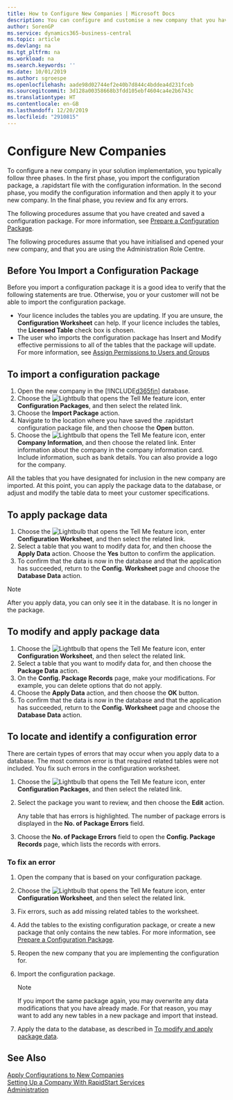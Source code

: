 ```yaml
---
title: How to Configure New Companies | Microsoft Docs
description: You can configure and customise a new company that you have created. To fine tune your implementation, you proceed in three phases to complete your configuration.
author: SorenGP
ms.service: dynamics365-business-central
ms.topic: article
ms.devlang: na
ms.tgt_pltfrm: na
ms.workload: na
ms.search.keywords: ''
ms.date: 10/01/2019
ms.author: sgroespe
ms.openlocfilehash: aade98d02744ef2e40b7d844c4bddea4d231fceb
ms.sourcegitcommit: 3d128a00358668b3fdd105ebf4604ca4e2b6743c
ms.translationtype: HT
ms.contentlocale: en-GB
ms.lasthandoff: 12/20/2019
ms.locfileid: "2910815"
---
```

# <a name="configure-new-companies"></a>Configure New Companies
To configure a new company in your solution implementation, you typically follow three phases. In the first phase, you import the configuration package, a .rapidstart file with the configuration information. In the second phase, you modify the configuration information and then apply it to your new company. In the final phase, you review and fix any errors.  

The following procedures assume that you have created and saved a configuration package. For more information, see [Prepare a Configuration Package](admin-how-to-prepare-a-configuration-package.md).  

The following procedures assume that you have initialised and opened your new company, and that you are using the Administration Role Centre.

## <a name="before-you-import-a-configuration-package"></a>Before You Import a Configuration Package
Before you import a configuration package it is a good idea to verify that the following statements are true. Otherwise, you or your customer will not be able to import the configuration package.

* Your licence includes the tables you are updating. If you are unsure, the **Configuration Worksheet** can help. If your licence includes the tables, the **Licensed Table** check box is chosen.  
* The user who imports the configuration package has Insert and Modify effective permissions to all of the tables that the package will update. For more information, see [Assign Permissions to Users and Groups](ui-define-granular-permissions.md) 

## <a name="to-import-a-configuration-package"></a>To import a configuration package  
1. Open the new company in the [!INCLUDE[d365fin](includes/d365fin_md.md)] database.  
2. Choose the ![Lightbulb that opens the Tell Me feature](media/ui-search/search_small.png "Tell me what you want to do") icon, enter **Configuration Packages**, and then select the related link.  
3. Choose the **Import Package** action.  
4. Navigate to the location where you have saved the .rapidstart configuration package file, and then choose the **Open** button.  
5. Choose the ![Lightbulb that opens the Tell Me feature](media/ui-search/search_small.png "Tell me what you want to do") icon, enter **Company Information**, and then choose the related link. Enter information about the company in the company information card. Include information, such as bank details. You can also provide a logo for the company.  

All the tables that you have designated for inclusion in the new company are imported. At this point, you can apply the package data to the database, or adjust and modify the table data to meet your customer specifications.  

## <a name="to-apply-package-data"></a>To apply package data  
1. Choose the ![Lightbulb that opens the Tell Me feature](media/ui-search/search_small.png "Tell me what you want to do") icon, enter **Configuration Worksheet**, and then select the related link.  
2. Select a table that you want to modify data for, and then choose the **Apply Data** action. Choose the **Yes** button to confirm the application.
3. To confirm that the data is now in the database and that the application has succeeded, return to the **Config. Worksheet** page and choose the **Database Data** action.  

> [!NOTE]  
>  After you apply data, you can only see it in the database. It is no longer in the package.  

## <a name="to-modify-and-apply-package-data"></a>To modify and apply package data  
1. Choose the ![Lightbulb that opens the Tell Me feature](media/ui-search/search_small.png "Tell me what you want to do") icon, enter **Configuration Worksheet**, and then select the related link.  
2. Select a table that you want to modify data for, and then choose the **Package Data** action.  
3. On the **Config. Package Records** page, make your modifications. For example, you can delete options that do not apply.  
4. Choose the **Apply Data** action, and then choose the **OK** button.  
5. To confirm that the data is now in the database and that the application has succeeded, return to the **Config. Worksheet** page and choose the **Database Data** action.  

## <a name="to-locate-and-identify-a-configuration-error"></a>To locate and identify a configuration error  
There are certain types of errors that may occur when you apply data to a database. The most common error is that required related tables were not included. You fix such errors in the configuration worksheet.

1. Choose the ![Lightbulb that opens the Tell Me feature](media/ui-search/search_small.png "Tell me what you want to do") icon, enter **Configuration Packages**, and then select the related link.  
2. Select the package you want to review, and then choose the **Edit** action.  

    Any table that has errors is highlighted. The number of package errors is displayed in the **No. of Package Errors** field.  

3. Choose the **No. of Package Errors** field to open the **Config. Package Records** page, which lists the records with errors.  

### <a name="to-fix-an-error"></a>To fix an error  
1. Open the company that is based on your configuration package.  
2. Choose the ![Lightbulb that opens the Tell Me feature](media/ui-search/search_small.png "Tell me what you want to do") icon, enter **Configuration Worksheet**, and then select the related link.  
3. Fix errors, such as add missing related tables to the worksheet.  
4. Add the tables to the existing configuration package, or create a new package that only contains the new tables. For more information, see [Prepare a Configuration Package](admin-how-to-prepare-a-configuration-package.md).  
5. Reopen the new company that you are implementing the configuration for.  
6. Import the configuration package.  

    > [!NOTE]  
    >  If you import the same package again, you may overwrite any data modifications that you have already made. For that reason, you may want to add any new tables in a new package and import that instead.  

7. Apply the data to the database, as described in [To modify and apply package data](admin-how-to-configure-new-companies.md#to-modify-and-apply-package-data).

## <a name="see-also"></a>See Also  
[Apply Configurations to New Companies](admin-apply-configuration-to-new-companies.md)  
[Setting Up a Company With RapidStart Services](admin-set-up-a-company-with-rapidstart.md)  
[Administration](admin-setup-and-administration.md)
